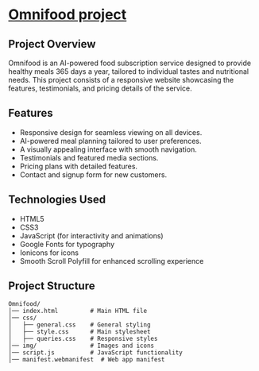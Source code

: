 # [Omnifood project](https://omnifood-senkao.netlify.app/)
## Project Overview
Omnifood is an AI-powered food subscription service designed to provide healthy meals 365 days a year, tailored to individual tastes and nutritional needs. This project consists of a responsive website showcasing the features, testimonials, and pricing details of the service.

## Features
- Responsive design for seamless viewing on all devices.
- AI-powered meal planning tailored to user preferences.
- A visually appealing interface with smooth navigation.
- Testimonials and featured media sections.
- Pricing plans with detailed features.
- Contact and signup form for new customers.

## Technologies Used
- HTML5
- CSS3
- JavaScript (for interactivity and animations)
- Google Fonts for typography
- Ionicons for icons
- Smooth Scroll Polyfill for enhanced scrolling experience

## Project Structure
```
Omnifood/
│── index.html         # Main HTML file
│── css/
│   ├── general.css    # General styling
│   ├── style.css      # Main stylesheet
│   ├── queries.css    # Responsive styles
│── img/               # Images and icons
│── script.js          # JavaScript functionality
│── manifest.webmanifest  # Web app manifest
```
